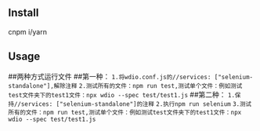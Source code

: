 ## Install

cnpm i/yarn

## Usage

##两种方式运行文件
##第一种：
`1.将wdio.conf.js的//services: ["selenium-standalone"],解除注释`
`2.测试所有的文件：npm run test,测试单个文件：例如测试test文件夹下的test1文件：npx wdio --spec test/test1.js`
##第二种：
`1.保持//services: ["selenium-standalone"]的注释`
`2.执行npm run selenium`
`3.测试所有的文件：npm run test,测试单个文件：例如测试test文件夹下的test1文件：npx wdio --spec test/test1.js`
<!-- 设置代理：set http_proxy=http://127.0.0.1:8080 -->